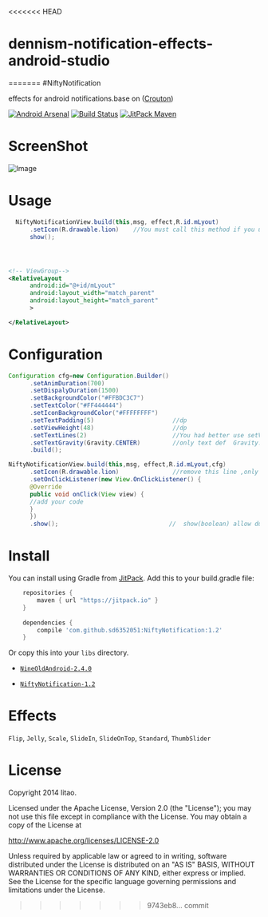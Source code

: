<<<<<<< HEAD
# dennism-notification-effects-android-studio
=======
#NiftyNotification 

effects for android notifications.base on ([Crouton][1])

[![Android Arsenal](http://img.shields.io/badge/%20%20%20Android%20%20Arsenal%20%20%20-%20%20%20NiftyNotification%20%20%20-blue.svg)](http://android-arsenal.com/details/1/888)
[![Build Status](https://api.travis-ci.org/sd6352051/NiftyNotification.svg?branch=master)](https://travis-ci.org/sd6352051/NiftyNotification)
[![JitPack Maven](https://img.shields.io/github/tag/sd6352051/NiftyNotification.svg?label=JitPack%20Maven)](https://jitpack.io/#sd6352051/NiftyNotification)

# ScreenShot

![Image][2]


# Usage
``` java
  NiftyNotificationView.build(this,msg, effect,R.id.mLyout)
      .setIcon(R.drawable.lion)    //You must call this method if you use ThumbSlider effect
      show();

```
#

```xml

<!-- ViewGroup-->
<RelativeLayout
      android:id="@+id/mLyout"
      android:layout_width="match_parent"
      android:layout_height="match_parent"
      >

</RelativeLayout>
```

# Configuration

``` java
Configuration cfg=new Configuration.Builder()
      .setAnimDuration(700)
      .setDispalyDuration(1500)
      .setBackgroundColor("#FFBDC3C7")
      .setTextColor("#FF444444")
      .setIconBackgroundColor("#FFFFFFFF")
      .setTextPadding(5)                      //dp
      .setViewHeight(48)                      //dp
      .setTextLines(2)                        //You had better use setViewHeight and setTextLines together
      .setTextGravity(Gravity.CENTER)         //only text def  Gravity.CENTER,contain icon Gravity.CENTER_VERTICAL
      .build();

NiftyNotificationView.build(this,msg, effect,R.id.mLyout,cfg)
      .setIcon(R.drawable.lion)               //remove this line ,only text
      .setOnClickListener(new View.OnClickListener() {
      @Override
      public void onClick(View view) {
      //add your code
      }
      })
      .show();                               //  show(boolean) allow duplicates   or showSticky() sticky notification,you can call removeSticky() method close it

```

# Install

You can install using Gradle from [JitPack](https://jitpack.io/#sd6352051/NiftyNotification). Add this to your build.gradle file:

```gradle
	repositories {
	    maven { url "https://jitpack.io" }
	}
	
	dependencies {
	    compile 'com.github.sd6352051:NiftyNotification:1.2'
	}
```

Or copy this into your `libs` directory.
-   [`NineOldAndroid-2.4.0`](https://github.com/downloads/JakeWharton/NineOldAndroids/nineoldandroids-2.4.0.jar)

-   [`NiftyNotification-1.2`](https://github.com/sd6352051/NiftyNotification/blob/master/releases/niftynotification-1.2.jar?raw=true)

  
# Effects
`Flip`, `Jelly`, `Scale`, `SlideIn`, `SlideOnTop`, `Standard`, `ThumbSlider`

# License
Copyright 2014 litao.

Licensed under the Apache License, Version 2.0 (the "License");
you may not use this file except in compliance with the License.
You may obtain a copy of the License at

   http://www.apache.org/licenses/LICENSE-2.0

Unless required by applicable law or agreed to in writing, software
distributed under the License is distributed on an "AS IS" BASIS,
WITHOUT WARRANTIES OR CONDITIONS OF ANY KIND, either express or implied.
See the License for the specific language governing permissions and
limitations under the License.


[1]: https://github.com/keyboardsurfer/Crouton
[2]: https://raw.githubusercontent.com/sd6352051/NiftyNotification/master/screenshot/ss.gif
>>>>>>> 9743eb8... commit

